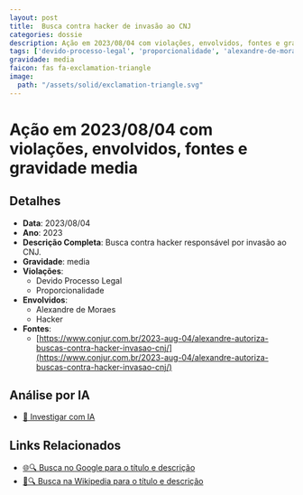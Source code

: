 ```yaml
---
layout: post
title:  Busca contra hacker de invasão ao CNJ
categories: dossie
description: Ação em 2023/08/04 com violações, envolvidos, fontes e gravidade media
tags: ['devido-processo-legal', 'proporcionalidade', 'alexandre-de-moraes', 'hacker', 'gravidade-media']
gravidade: media
faicon: fas fa-exclamation-triangle
image:
  path: "/assets/solid/exclamation-triangle.svg"
---
```


# Ação em 2023/08/04 com violações, envolvidos, fontes e gravidade media

## Detalhes
- **Data**: 2023/08/04
- **Ano**: 2023
- **Descrição Completa**: Busca contra hacker responsável por invasão ao CNJ.
- **Gravidade**: media <i class="fas fa-exclamation-triangle fa-2x"></i>
- **Violações**:
  - Devido Processo Legal
  - Proporcionalidade
- **Envolvidos**:
  - Alexandre de Moraes
  - Hacker
- **Fontes**:
  - [https://www.conjur.com.br/2023-aug-04/alexandre-autoriza-buscas-contra-hacker-invasao-cnj/](https://www.conjur.com.br/2023-aug-04/alexandre-autoriza-buscas-contra-hacker-invasao-cnj/)

## Análise por IA
- [🤖 Investigar com IA](https://www.perplexity.ai/search?q=%22Alexandre%20de%20Moraes%22%20Busca%20contra%20hacker%20de%20invas%C3%A3o%20ao%20CNJ%20Busca%20contra%20hacker%20respons%C3%A1vel%20por%20invas%C3%A3o%20ao%20CNJ.%20Devido%20Processo%20Legal%20Proporcionalidade%202023%20gravidade%20media)

## Links Relacionados
- [🌐🔍 Busca no Google para o título e descrição](https://www.google.com/search?q=%22Alexandre%20de%20Moraes%22%20Busca%20contra%20hacker%20de%20invas%C3%A3o%20ao%20CNJ%20Busca%20contra%20hacker%20respons%C3%A1vel%20por%20invas%C3%A3o%20ao%20CNJ.%20Devido%20Processo%20Legal%20Proporcionalidade%202023%20gravidade%20media)
- [📖🔍 Busca na Wikipedia para o título e descrição](https://pt.wikipedia.org/w/index.php?search=%22Alexandre%20de%20Moraes%22%20Busca%20contra%20hacker%20de%20invas%C3%A3o%20ao%20CNJ%20Busca%20contra%20hacker%20respons%C3%A1vel%20por%20invas%C3%A3o%20ao%20CNJ.%20Devido%20Processo%20Legal%20Proporcionalidade%202023%20gravidade%20media)

